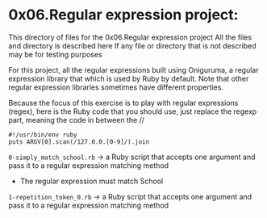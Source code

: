 # 0x06.Regular expression project:
This directory of files for the 0x06.Regular expression project
All the files and directory is described here
If any file or directory that is not described may be for testing purposes


For this project, all the regular expressions built using Oniguruma, a regular expression library that which is used by Ruby by default. Note that other regular expression libraries sometimes have different properties.

Because the focus of this exercise is to play with regular expressions (regex), here is the Ruby code that you should use, just replace the regexp part, meaning the code in between the //
```
#!/usr/bin/env ruby
puts ARGV[0].scan(/127.0.0.[0-9]/).join
```

`0-simply_match_school.rb` -> a Ruby script that accepts one argument and pass it to a regular expression matching method
- The regular expression must match School


`1-repetition_token_0.rb` -> a Ruby script that accepts one argument and pass it to a regular expression matching method


